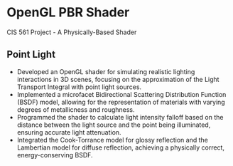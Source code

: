 # OpenGL PBR Shader
CIS 561 Project - A Physically-Based Shader 

## Point Light
 - Developed an OpenGL shader for simulating realistic lighting interactions in 3D scenes, focusing on the approximation of the Light Transport Integral with point light sources.
 - Implemented a microfacet Bidirectional Scattering Distribution Function (BSDF) model, allowing for the representation of materials with varying degrees of metallicness and roughness.
 - Programmed the shader to calculate light intensity falloff based on the distance between the light source and the point being illuminated, ensuring accurate light attenuation.
 - Integrated the Cook-Torrance model for glossy reflection and the Lambertian model for diffuse reflection, achieving a physically correct, energy-conserving BSDF.              
